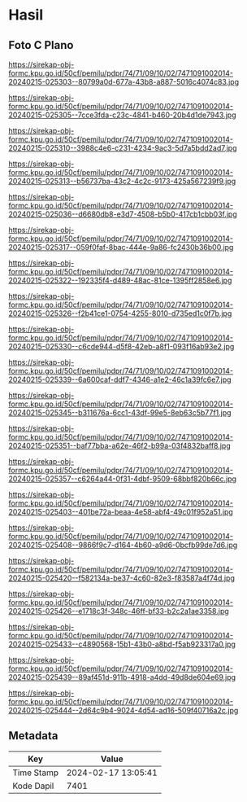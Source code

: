 # Hasil

## Foto C Plano

https://sirekap-obj-formc.kpu.go.id/50cf/pemilu/pdpr/74/71/09/10/02/7471091002014-20240215-025303--80799a0d-677a-43b8-a887-5016c4074c83.jpg

https://sirekap-obj-formc.kpu.go.id/50cf/pemilu/pdpr/74/71/09/10/02/7471091002014-20240215-025305--7cce3fda-c23c-4841-b460-20b4d1de7943.jpg

https://sirekap-obj-formc.kpu.go.id/50cf/pemilu/pdpr/74/71/09/10/02/7471091002014-20240215-025310--3988c4e6-c231-4234-9ac3-5d7a5bdd2ad7.jpg

https://sirekap-obj-formc.kpu.go.id/50cf/pemilu/pdpr/74/71/09/10/02/7471091002014-20240215-025313--b56737ba-43c2-4c2c-9173-425a567239f9.jpg

https://sirekap-obj-formc.kpu.go.id/50cf/pemilu/pdpr/74/71/09/10/02/7471091002014-20240215-025036--d6680db8-e3d7-4508-b5b0-417cb1cbb03f.jpg

https://sirekap-obj-formc.kpu.go.id/50cf/pemilu/pdpr/74/71/09/10/02/7471091002014-20240215-025317--059f0faf-8bac-444e-9a86-fc2430b36b00.jpg

https://sirekap-obj-formc.kpu.go.id/50cf/pemilu/pdpr/74/71/09/10/02/7471091002014-20240215-025322--192335f4-d489-48ac-81ce-1395ff2858e6.jpg

https://sirekap-obj-formc.kpu.go.id/50cf/pemilu/pdpr/74/71/09/10/02/7471091002014-20240215-025326--f2b41ce1-0754-4255-8010-d735ed1c0f7b.jpg

https://sirekap-obj-formc.kpu.go.id/50cf/pemilu/pdpr/74/71/09/10/02/7471091002014-20240215-025330--c6cde944-d5f8-42eb-a8f1-093f16ab93e2.jpg

https://sirekap-obj-formc.kpu.go.id/50cf/pemilu/pdpr/74/71/09/10/02/7471091002014-20240215-025339--6a600caf-ddf7-4346-a1e2-46c1a39fc6e7.jpg

https://sirekap-obj-formc.kpu.go.id/50cf/pemilu/pdpr/74/71/09/10/02/7471091002014-20240215-025345--b311676a-6cc1-43df-99e5-8eb63c5b77f1.jpg

https://sirekap-obj-formc.kpu.go.id/50cf/pemilu/pdpr/74/71/09/10/02/7471091002014-20240215-025351--baf77bba-a62e-46f2-b99a-03f4832baff8.jpg

https://sirekap-obj-formc.kpu.go.id/50cf/pemilu/pdpr/74/71/09/10/02/7471091002014-20240215-025357--c6264a44-0f31-4dbf-9509-68bbf820b66c.jpg

https://sirekap-obj-formc.kpu.go.id/50cf/pemilu/pdpr/74/71/09/10/02/7471091002014-20240215-025403--401be72a-beaa-4e58-abf4-49c01f952a51.jpg

https://sirekap-obj-formc.kpu.go.id/50cf/pemilu/pdpr/74/71/09/10/02/7471091002014-20240215-025408--9866f9c7-d164-4b60-a9d6-0bcfb99de7d6.jpg

https://sirekap-obj-formc.kpu.go.id/50cf/pemilu/pdpr/74/71/09/10/02/7471091002014-20240215-025420--f582134a-be37-4c60-82e3-f83587a4f74d.jpg

https://sirekap-obj-formc.kpu.go.id/50cf/pemilu/pdpr/74/71/09/10/02/7471091002014-20240215-025426--e1718c3f-348c-46ff-bf33-b2c2a1ae3358.jpg

https://sirekap-obj-formc.kpu.go.id/50cf/pemilu/pdpr/74/71/09/10/02/7471091002014-20240215-025433--c4890568-15b1-43b0-a8bd-f5ab923317a0.jpg

https://sirekap-obj-formc.kpu.go.id/50cf/pemilu/pdpr/74/71/09/10/02/7471091002014-20240215-025439--89af451d-911b-4918-a4dd-49d8de604e69.jpg

https://sirekap-obj-formc.kpu.go.id/50cf/pemilu/pdpr/74/71/09/10/02/7471091002014-20240215-025444--2d64c9b4-9024-4d54-ad16-509f40716a2c.jpg


## Metadata

| Key        | Value               |
| ---------- | ------------------- |
| Time Stamp | 2024-02-17 13:05:41 |
| Kode Dapil | 7401                |



